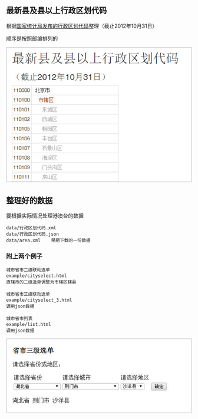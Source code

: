 
## 最新县及县以上行政区划代码

根据[国家统计局发布的行政区划代码](http://www.stats.gov.cn/zjtj/tjbz/xzqhdm/)整理（截止2012年10月31日）

顺序是按照邮编排列的

![image](images/screen-01.jpg)

## 整理好的数据 ##

要根据实际情况处理港澳台的数据

	data/行政区划代码.xml
	data/行政区划代码.json
	data/area.xml    早期下载的一份数据


### 附上两个例子 ###

	城市省市二级联动选单
	example/cityselect.html
	直辖市的二级选单调整为市辖区辖县

	城市省市三级联动选单
	example/cityselect_3.html
	调用json数据

	城市省市列表
	example/list.html
	调用json数据

![image](images/screen-02.jpg)
